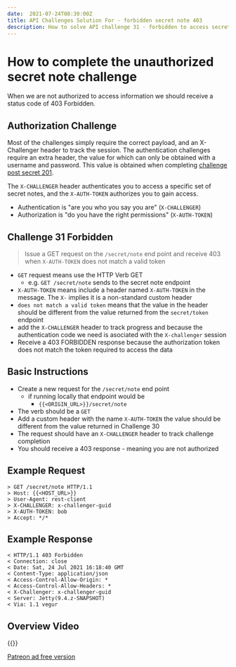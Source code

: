 ```yaml
---
date:  2021-07-24T08:30:00Z
title: API Challenges Solution For - forbidden secret note 403
description: How to solve API challenge 31 - forbidden to access secret note 403
---
```


# How to complete the unauthorized secret note challenge

When we are not authorized to access information we should receive a status code of 403 Forbidden.

## 	Authorization Challenge

Most of the challenges simply require the correct payload, and an X-Challenger header to track the session. The authentication challenges require an extra header, the value for which can only be obtained with a username and password. This value is obtained when completing [challenge post secret 201](/apichallenges/solutions/authentication/post-secret-201).

The `X-CHALLENGER` header authenticates you to access a specific set of secret notes, and the `X-AUTH-TOKEN` authorizes you to gain access.

- Authentication is "are you who you say you are" (`X-CHALLENGER`)
- Authorization is "do you have the right permissions" (`X-AUTH-TOKEN`)


## Challenge 31 Forbidden

> Issue a GET request on the `/secret/note` end point and receive 403 when `X-AUTH-TOKEN` does not match a valid token

- `GET` request means use the HTTP Verb GET
    - e.g. `GET /secret/note` sends to the secret note endpoint
- `X-AUTH-TOKEN` means include a header named `X-AUTH-TOKEN` in the message. The `X-` implies it is a non-standard custom header
- `does not match a valid token` means that the value in the header should be different from the value returned from the `secret/token` endpoint
- add the `X-CHALLENGER` header to track progress and because the authentication code we need is asociated with the `X-challenger` session
- Receive a 403 FORBIDDEN response because the authorization token does not match the token required to access the data

## Basic Instructions

- Create a new request for the `/secret/note` end point
    - if running locally that endpoint would be
        - `{{<ORIGIN_URL>}}/secret/note`
- The verb should be a `GET`
- Add a custom header with the name `X-AUTH-TOKEN` the value should be different from the value returned in Challenge 30
- The request should have an `X-CHALLENGER` header to track challenge completion
- You should receive a 403 response - meaning you are not authorized


## Example Request

~~~~~~~~
> GET /secret/note HTTP/1.1
> Host: {{<HOST_URL>}}
> User-Agent: rest-client
> X-CHALLENGER: x-challenger-guid
> X-AUTH-TOKEN: bob
> Accept: */*
~~~~~~~~

## Example Response

~~~~~~~~
< HTTP/1.1 403 Forbidden
< Connection: close
< Date: Sat, 24 Jul 2021 16:18:40 GMT
< Content-Type: application/json
< Access-Control-Allow-Origin: *
< Access-Control-Allow-Headers: *
< X-Challenger: x-challenger-guid
< Server: Jetty(9.4.z-SNAPSHOT)
< Via: 1.1 vegur
~~~~~~~~


## Overview Video

{{<youtube-embed key="77mnUQezdas" title="Solution to Get Forbidden challenge">}}

[Patreon ad free version](https://www.patreon.com/posts/54065276)




